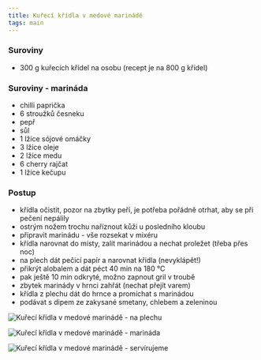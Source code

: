 ```yaml
---
title: Kuřecí křídla v medové marinádě
tags: main
---
```


### Suroviny
- 300 g kuřecích křídel na osobu (recept je na 800 g křídel)

### Suroviny - marináda
- chilli paprička
- 6 stroužků česneku
- pepř
- sůl
- 1 lžíce sójové omáčky
- 3 lžíce oleje
- 2 lžíce medu
- 6 cherry rajčat
- 1 lžíce kečupu


### Postup
- křídla očistit, pozor na zbytky peří, je potřeba pořádně otrhat, aby se při pečení nepálily
- ostrým nožem trochu naříznout kůži u posledního kloubu
- připravit marinádu - vše rozsekat v mixéru
- křídla narovnat do místy, zalít marinádou a nechat proležet (třeba přes noc)
- na plech dát pečicí papír a narovnat křídla (nevyklápět!)
- přikrýt alobalem a dát péct 40 min na 180 °C
- pak ještě 10 min odkryté, možno zapnout gril v troubě
- zbytek marinády v hrnci zahřát (nechat přejít varem)
- křídla z plechu dát do hrnce a promíchat s marinádou
- podávat s dipem ze zakysané smetany, chlebem a zeleninou

![Kuřecí křídla v medové marinádě - na plechu](/fotky/kureci-kridla-v-medove-marinade-1.jpg)

![Kuřecí křídla v medové marinádě - marináda](/fotky/kureci-kridla-v-medove-marinade-2.jpg)

![Kuřecí křídla v medové marinádě - servírujeme](/fotky/kureci-kridla-v-medove-marinade-3.jpg)
